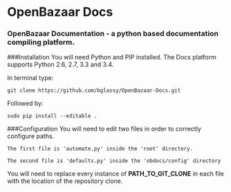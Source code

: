 # OpenBazaar Docs
### OpenBazaar Documentation - a python based documentation compiling platform.

###Installation
You will need Python and PIP installed. The Docs platform supports Python 2.6, 2.7, 3.3 and 3.4.

In terminal type:

 
```git clone https://github.com/bglassy/OpenBazaar-Docs.git```
 
 
 Followed by:

```sudo pip install --editable .```


###Configuration
You will need to edit two files in order to correctly configure paths.

```The first file is 'automate.py' inside the 'root' directory.```

```The second file is 'defaults.py' inside the 'obdocs/config' directory```

You will need to replace every instance of **PATH_TO_GIT_CLONE** in each file with the location of the repository clone.